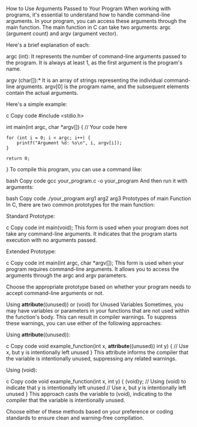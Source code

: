 How to Use Arguments Passed to Your Program
When working with programs, it's essential to understand how to handle command-line arguments. In your program, you can access these arguments through the main function. The main function in C can take two arguments: argc (argument count) and argv (argument vector).

Here's a brief explanation of each:

argc (int): It represents the number of command-line arguments passed to the program. It is always at least 1, as the first argument is the program's name.

argv (char[]):* It is an array of strings representing the individual command-line arguments. argv[0] is the program name, and the subsequent elements contain the actual arguments.

Here's a simple example:

c
Copy code
#include <stdio.h>

int main(int argc, char *argv[]) {
    // Your code here

    for (int i = 0; i < argc; i++) {
        printf("Argument %d: %s\n", i, argv[i]);
    }

    return 0;
}
To compile this program, you can use a command like:

bash
Copy code
gcc your_program.c -o your_program
And then run it with arguments:

bash
Copy code
./your_program arg1 arg2 arg3
Prototypes of main Function
In C, there are two common prototypes for the main function:

Standard Prototype:

c
Copy code
int main(void);
This form is used when your program does not take any command-line arguments. It indicates that the program starts execution with no arguments passed.

Extended Prototype:

c
Copy code
int main(int argc, char *argv[]);
This form is used when your program requires command-line arguments. It allows you to access the arguments through the argc and argv parameters.

Choose the appropriate prototype based on whether your program needs to accept command-line arguments or not.

Using __attribute__((unused)) or (void) for Unused Variables
Sometimes, you may have variables or parameters in your functions that are not used within the function's body. This can result in compiler warnings. To suppress these warnings, you can use either of the following approaches:

Using __attribute__((unused)):

c
Copy code
void example_function(int x, __attribute__((unused)) int y) {
    // Use x, but y is intentionally left unused
}
This attribute informs the compiler that the variable is intentionally unused, suppressing any related warnings.

Using (void):

c
Copy code
void example_function(int x, int y) {
    (void)y; // Using (void) to indicate that y is intentionally left unused
    // Use x, but y is intentionally left unused
}
This approach casts the variable to (void), indicating to the compiler that the variable is intentionally unused.

Choose either of these methods based on your preference or coding standards to ensure clean and warning-free compilation.
